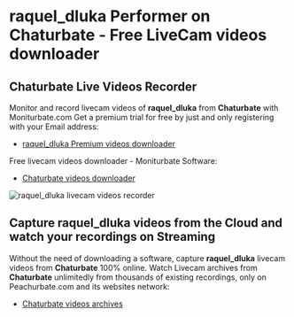 # raquel_dluka Performer on Chaturbate - Free LiveCam videos downloader

## Chaturbate Live Videos Recorder

Monitor and record livecam videos of **raquel_dluka** from **Chaturbate** with Moniturbate.com
Get a premium trial for free by just and only registering with your Email address:
* [raquel_dluka Premium videos downloader](https://moniturbate.com/request-demo-licence-key.html)

Free livecam videos downloader - Moniturbate Software:
* [Chaturbate videos downloader](https://moniturbate.com/moniturbate-download-software.html)

![raquel_dluka livecam videos recorder](https://peachurnet.com/templates/moniturbate-software.png)


## Capture raquel_dluka videos from the Cloud and watch your recordings on Streaming

Without the need of downloading a software, capture **raquel_dluka** livecam videos from **Chaturbate** 100% online.
Watch Livecam archives from **Chaturbate** unlimitedly from thousands of existing recordings, only on Peachurbate.com and its websites network:
* [Chaturbate videos archives](https://peachurnet.com/)